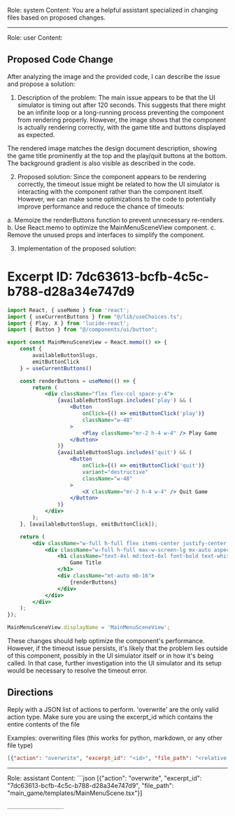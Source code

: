 Role: system
Content: You are a helpful assistant specialized in changing files based on proposed changes.
__________________
Role: user
Content: 
## Proposed Code Change
After analyzing the image and the provided code, I can describe the issue and propose a solution:

1. Description of the problem:
The main issue appears to be that the UI simulator is timing out after 120 seconds. This suggests that there might be an infinite loop or a long-running process preventing the component from rendering properly. However, the image shows that the component is actually rendering correctly, with the game title and buttons displayed as expected.

The rendered image matches the design document description, showing the game title prominently at the top and the play/quit buttons at the bottom. The background gradient is also visible as described in the code.

2. Proposed solution:
Since the component appears to be rendering correctly, the timeout issue might be related to how the UI simulator is interacting with the component rather than the component itself. However, we can make some optimizations to the code to potentially improve performance and reduce the chance of timeouts:

a. Memoize the renderButtons function to prevent unnecessary re-renders.
b. Use React.memo to optimize the MainMenuSceneView component.
c. Remove the unused props and interfaces to simplify the component.

3. Implementation of the proposed solution:

# Excerpt ID: 7dc63613-bcfb-4c5c-b788-d28a34e747d9
```jsx main_game/templates/MainMenuScene.tsx
import React, { useMemo } from 'react';
import { useCurrentButtons } from "@/lib/useChoices.ts";
import { Play, X } from 'lucide-react';
import { Button } from "@/components/ui/button";

export const MainMenuSceneView = React.memo(() => {
    const {
        availableButtonSlugs,
        emitButtonClick
    } = useCurrentButtons()

    const renderButtons = useMemo(() => {
        return (
            <div className="flex flex-col space-y-4">
                {availableButtonSlugs.includes('play') && (
                    <Button
                        onClick={() => emitButtonClick('play')}
                        className="w-48"
                    >
                        <Play className="mr-2 h-4 w-4" /> Play Game
                    </Button>
                )}
                {availableButtonSlugs.includes('quit') && (
                    <Button
                        onClick={() => emitButtonClick('quit')}
                        variant="destructive"
                        className="w-48"
                    >
                        <X className="mr-2 h-4 w-4" /> Quit Game
                    </Button>
                )}
            </div>
        );
    }, [availableButtonSlugs, emitButtonClick]);

    return (
        <div className="w-full h-full flex items-center justify-center bg-gray-900">
            <div className="w-full h-full max-w-screen-lg mx-auto aspect-video bg-gradient-to-b from-blue-900 to-blue-700 flex flex-col items-center justify-center p-8">
                <h1 className="text-4xl md:text-6xl font-bold text-white mt-16">
                    Game Title
                </h1>
                <div className="mt-auto mb-16">
                    {renderButtons}
                </div>
            </div>
        </div>
    );
});

MainMenuSceneView.displayName = 'MainMenuSceneView';
```

These changes should help optimize the component's performance. However, if the timeout issue persists, it's likely that the problem lies outside of this component, possibly in the UI simulator itself or in how it's being called. In that case, further investigation into the UI simulator and its setup would be necessary to resolve the timeout error.

## Directions
Reply with a JSON list of actions to perform. 'overwrite' are the only valid action type. 
Make sure you are using the excerpt_id which contains the entire contents of the file

Examples:
overwriting files (this works for python, markdown, or any other file type)
```json output_example1
[{"action": "overwrite", "excerpt_id": "<id>", "file_path": "<relative file path>"}]
```

__________________
Role: assistant
Content: ```json
[{"action": "overwrite", "excerpt_id": "7dc63613-bcfb-4c5c-b788-d28a34e747d9", "file_path": "main_game/templates/MainMenuScene.tsx"}]
```
__________________
